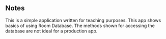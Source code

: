 ## Notes
This is a simple application written for teaching purposes.
This app shows basics of using Room Database. The methods
shown for accessing the database are not ideal for a production
app. 
